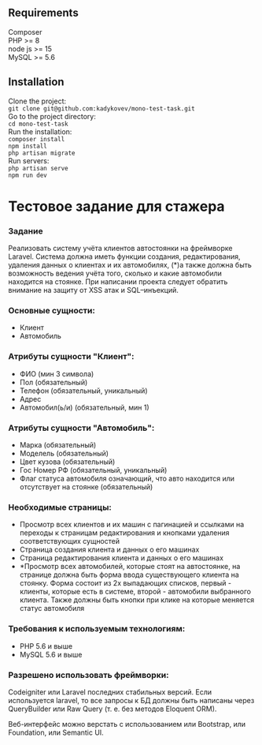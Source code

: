 ## Requirements
Composer </br>
PHP >= 8 </br>
node js >= 15 </br>
MySQL >= 5.6 </br>

## Installation
Clone the project: </br>
`git clone git@github.com:kadykovev/mono-test-task.git`</br>
Go to the project directory: </br>
`cd mono-test-task`</br>
Run the installation: </br>
`composer install` </br>
`npm install`</br>
`php artisan migrate`</br>
Run servers: </br>
`php artisan serve` </br>
`npm run dev` </br>

<h1>Тестовое задание для стажера</h1>
<h3>Задание</h3>
<p>Реализовать систему учёта клиентов автостоянки на фреймворке Laravel. Система должна иметь функции создания, редактирования, удаления данных о клиентах и их автомобилях, (*)а также должна быть возможность ведения учёта того, сколько и какие автомобили находится на стоянке. При написании проекта следует обратить внимание на защиту от XSS атак и SQL–инъекций.</p>

<h3>Основные сущности:</h3>
<ul>
    <li>Клиент</li>
    <li>Автомобиль</li>
</ul>

<h3>Атрибуты сущности "Клиент":</h3>
<ul>
    <li>ФИО (мин 3 символа)</li>
    <li>Пол (обязательный)</li>
    <li>Телефон (обязательный, уникальный)</li>
    <li>Адрес</li>
    <li>Автомобил(ь/и) (обязательный, мин 1)</li>
</ul>

<h3>Атрибуты сущности "Автомобиль":</h3>
<ul>
    <li>Марка (обязательный)</li>
    <li>Моделель (обязательный)</li>
    <li>Цвет кузова (обязательный)</li>
    <li>Гос Номер РФ (обязательный, уникальный)</li>
    <li>Флаг статуса автомобиля означающий, что авто находится или отсутствует на стоянке (обязательный)</li>
</ul>

<h3>Необходимые страницы:</h3>
<ul>
    <li>Просмотр всех клиентов и их машин с пагинацией и ссылками на переходы к страницам редактирования и кнопками удаления соответствующих сущностей</li>
    <li>Страница создания клиента и данных о его машинах</li>
    <li>Страница редактирования клиента и данных о его машинах</li>
    <li>*Просмотр всех автомобилей, которые стоят на автостоянке, на странице должна быть форма ввода существующего клиента на стоянку. Форма состоит из 2х выпадающих списков, первый - клиенты, которые есть в системе, второй - автомобили выбранного клиента. Также должны быть кнопки при клике на которые меняется статус автомобиля
</li>
</ul>

<h3>Требования к используемым технологиям:</h3>
<ul>
    <li>PHP 5.6 и выше</li>
    <li>MySQL 5.6 и выше</li>
</ul>

<h3>Разрешено использовать фреймворки:</h3>
<p>Codeigniter или Laravel последних стабильных версий. Если используется laravel, то все запросы к БД должны быть написаны через QueryBuilder или Raw Query (т. е. без методов Eloquent ORM).</p>

<p>Веб-интерфейс можно верстать с использованием или Bootstrap, или Foundation, или Semantic UI.</p>
